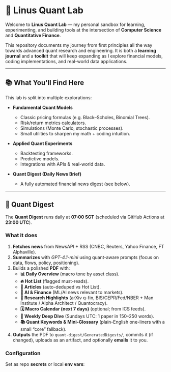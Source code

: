 # 🧮 Linus Quant Lab

Welcome to **Linus Quant Lab** — my personal sandbox for learning, experimenting, and building tools at the intersection of **Computer Science** and **Quantitative Finance**.  

This repository documents my journey from first principles all the way towards advanced quant research and engineering. It is both a **learning journal** and a **toolkit** that will keep expanding as I explore financial models, coding implementations, and real-world data applications.

---

## 📚 What You'll Find Here

This lab is split into multiple explorations:

- **Fundamental Quant Models**  
  - Classic pricing formulas (e.g. Black–Scholes, Binomial Trees).  
  - Risk/return metrics calculators.  
  - Simulations (Monte Carlo, stochastic processes).  
  - Small utilities to sharpen my math + coding intuition.  

- **Applied Quant Experiments**  
  - Backtesting frameworks.  
  - Predictive models.  
  - Integrations with APIs & real-world data.  

- **Quant Digest (Daily News Brief)**  
  - A fully automated financial news digest (see below).  

---

## 📰 Quant Digest

The **Quant Digest** runs daily at **07:00 SGT** (scheduled via GitHub Actions at **23:00 UTC**).

### What it does
1. **Fetches news** from NewsAPI + RSS (CNBC, Reuters, Yahoo Finance, FT Alphaville).
2. **Summarizes** with *GPT-4.1-mini* using quant-aware prompts (focus on data, flows, policy, positioning).
3. Builds a polished **PDF** with:
   - **📊 Daily Overview** (macro tone by asset class).
   - **🔥 Hot List** (flagged must-reads).
   - **📰 Articles** (auto-deduped vs Hot List).
   - **🤖 AI & Finance** (ML/AI news relevant to markets).
   - **📑 Research Highlights** (arXiv q-fin, BIS/CEPR/Fed/NBER + Man Institute / Alpha Architect / Quantocracy).
   - **🗓 Macro Calendar (next 7 days)** (optional; from ICS feeds).
   - **📘 Weekly Deep Dive** (Sundays UTC: 1 paper in 150–250 words).
   - **📚 Quant Keywords & Mini-Glossary** (plain-English one-liners with a small “core” fallback).
4. **Outputs** the PDF to `quant-digest/GeneratedDigests/`, commits it (if changed), uploads as an artifact, and optionally **emails** it to you.

### Configuration
Set as repo **secrets** or local **env vars**:


